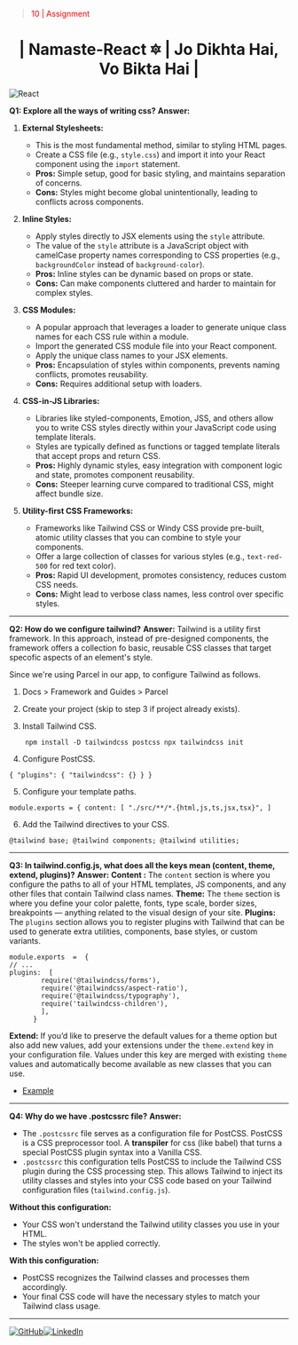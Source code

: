 ﻿><p style="color:red">10 | Assignment</p>
<div align="center">
    <h1>|  Namaste-React &#128303; | Jo Dikhta Hai, Vo Bikta Hai | </h1>
</div> 

![React](https://img.shields.io/badge/react-%2320232a.svg?style=for-the-badge&logo=react&logoColor=%2361DAFB)

**Q1: Explore all the ways of writing css?**
**Answer:** 
1.  **External Stylesheets:**
    
    -   This is the most fundamental method, similar to styling HTML pages.
    -   Create a CSS file (e.g.,  `style.css`) and import it into your React component using the  `import`  statement.
    -   **Pros:**  Simple setup, good for basic styling, and maintains separation of concerns.
    -   **Cons:**  Styles might become global unintentionally, leading to conflicts across components.
2.  **Inline Styles:**
    
    -   Apply styles directly to JSX elements using the  `style`  attribute.
    -   The value of the  `style`  attribute is a JavaScript object with camelCase property names corresponding to CSS properties (e.g.,  `backgroundColor`  instead of  `background-color`).
    -   **Pros:**  Inline styles can be dynamic based on props or state.
    -   **Cons:**  Can make components cluttered and harder to maintain for complex styles.
3.  **CSS Modules:**
    
    -   A popular approach that leverages a loader to generate unique class names for each CSS rule within a module.
    -   Import the generated CSS module file into your React component.
    -   Apply the unique class names to your JSX elements.
    -   **Pros:**  Encapsulation of styles within components, prevents naming conflicts, promotes reusability.
    -   **Cons:**  Requires additional setup with loaders.
4.  **CSS-in-JS Libraries:**
    
    -   Libraries like styled-components, Emotion, JSS, and others allow you to write CSS styles directly within your JavaScript code using template literals.
    -   Styles are typically defined as functions or tagged template literals that accept props and return CSS.
    -   **Pros:**  Highly dynamic styles, easy integration with component logic and state, promotes component reusability.
    -   **Cons:**  Steeper learning curve compared to traditional CSS, might affect bundle size.
5.  **Utility-first CSS Frameworks:**
    
    -   Frameworks like Tailwind CSS or Windy CSS provide pre-built, atomic utility classes that you can combine to style your components.
    -   Offer a large collection of classes for various styles (e.g.,  `text-red-500`  for red text color).
    -   **Pros:**  Rapid UI development, promotes consistency, reduces custom CSS needs.
    -   **Cons:**  Might lead to verbose class names, less control over specific styles.

---
**Q2: How do we configure tailwind?**
**Answer:** 
Tailwind is a utility first framework. In this approach, instead of pre-designed components, the framework offers a collection fo basic, reusable CSS classes that target specofic aspects of an element's style.

Since we're using Parcel in our app, to configure Tailwind as follows.

 

 1. Docs > Framework and Guides > Parcel

 2. Create your project (skip to step 3 if project already exists).

 3.  Install Tailwind CSS. 

`    npm install -D tailwindcss postcss
    npx tailwindcss init`
 
 4. Configure PostCSS.

 `{
  "plugins": {
    "tailwindcss": {}
  }
}`

 5. Configure your template paths. 

`module.exports = {
  content: [
    "./src/**/*.{html,js,ts,jsx,tsx}",
  ]`

 6. Add the Tailwind directives to your CSS. 

`@tailwind base;
@tailwind components;
@tailwind utilities;`

---
**Q3: In tailwind.config.js, what does all the keys mean (content, theme, extend, plugins)?**
**Answer:** 
**Content :** The `content` section is where you configure the paths to all of your HTML templates, JS components, and any other files that contain Tailwind class names.
**Theme:** The `theme` section is where you define your color palette, fonts, type scale, border sizes, breakpoints — anything related to the visual design of your site.
**Plugins:** The `plugins` section allows you to register plugins with Tailwind that can be used to generate extra utilities, components, base styles, or custom variants.

    module.exports  =  {  
    // ...  
    plugins:  [  
		    require('@tailwindcss/forms'),  
		    require('@tailwindcss/aspect-ratio'),  
		    require('@tailwindcss/typography'),  
		    require('tailwindcss-children'),  
		    ],  
		  }
**Extend:** If you’d like to preserve the default values for a theme option but also add new values, add your extensions under the `theme.extend` key in your configuration file. Values under this key are merged with existing `theme` values and automatically become available as new classes that you can use.
 - [Example](https://tailwindcss.com/docs/theme#extending-the-default-theme)
  
---
**Q4: Why do we have .postcssrc file?**
**Answer:** 
- The `.postcssrc` file serves as a configuration file for PostCSS. PostCSS is a  CSS preprocessor tool. A **transpiler** for css (like babel) that turns a special PostCSS plugin syntax into a Vanilla CSS.
- `.postcssrc` this configuration tells PostCSS to include the Tailwind CSS plugin during the CSS processing step. This allows Tailwind to inject its utility classes and styles into your CSS code based on your Tailwind configuration files (`tailwind.config.js`).

**Without this configuration:**

-   Your CSS won't understand the Tailwind utility classes you use in your HTML.
-   The styles won't be applied correctly.

**With this configuration:**

-   PostCSS recognizes the Tailwind classes and processes them accordingly.
-   Your final CSS code will have the necessary styles to match your Tailwind class usage.

---
<span style="display: flex; justify-content: space-between; width: fit-content;"> [![GitHub](https://img.shields.io/badge/github-%23121011.svg?style=for-the-badge&logo=github&logoColor=white)](https://www.Github.com/sanjitsg) [![LinkedIn](https://img.shields.io/badge/linkedin-%230077B5.svg?style=for-the-badge&logo=linkedin&logoColor=white)](https://www.linkedin.com/in/sanjitgawade/)  </span>

